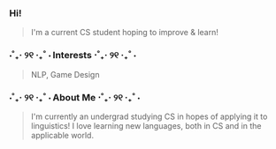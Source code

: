 ### Hi!
> I'm a current CS student hoping to improve & learn!

### ⋅˚₊‧ ୨୧ ‧₊˚ ⋅ Interests ⋅˚₊‧ ୨୧ ‧₊˚ ⋅
> NLP, Game Design

### ⋅˚₊‧ ୨୧ ‧₊˚ ⋅ About Me ⋅˚₊‧ ୨୧ ‧₊˚ ⋅
> I'm currently an undergrad studying CS in hopes of applying it to linguistics! I love learning new languages, both in CS and in the applicable world.
